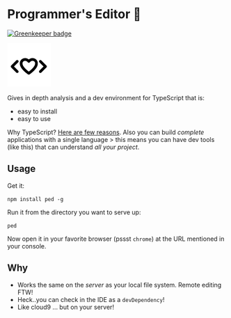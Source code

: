 # Programmer's Editor 🌹

[![Greenkeeper badge](https://badges.greenkeeper.io/basarat/ped.svg)](https://greenkeeper.io/)

![programmer's editor](https://raw.githubusercontent.com/basarat/ped/master/resources/icon.png)

Gives in depth analysis and a dev environment for TypeScript that is: 

* easy to install
* easy to use

Why TypeScript? [Here are few reasons](http://basarat.gitbooks.io/typescript/content/docs/why-typescript.html). Also you can build *complete* applications with a single language > this means you can have dev tools (like this) that can understand *all your project*.

## Usage 
Get it: 
```
npm install ped -g
```

Run it from the directory you want to serve up: 
```
ped
```

Now open it in your favorite browser (pssst `chrome`) at the URL mentioned in your console.

## Why 
* Works the same on the *server* as your local file system. Remote editing FTW!
* Heck..you can check in the IDE as a `devDependency`!
* Like cloud9 ... but on your server!
